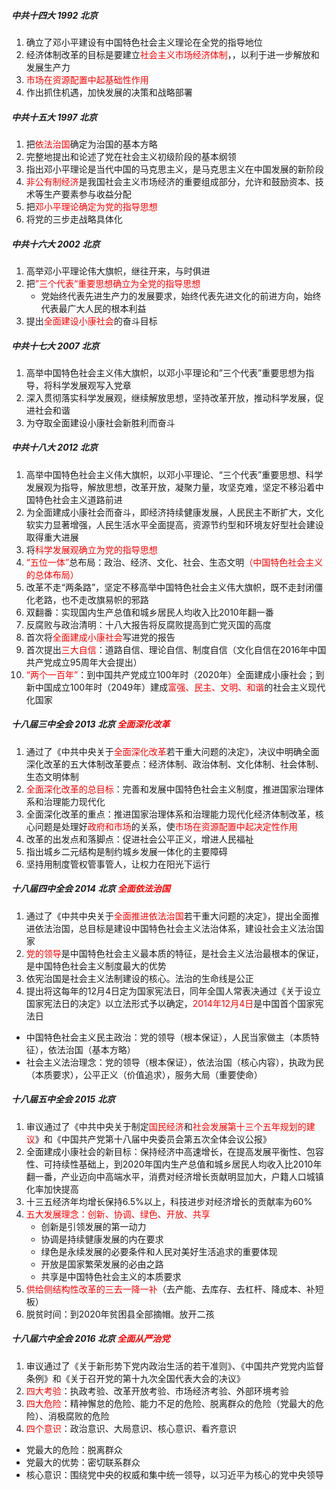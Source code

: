 ##### 中共十四大    1992    北京

1. 确立了邓小平建设有中国特色社会主义理论在全党的指导地位
2. 经济体制改革的目标是要建立<font color="red">社会主义市场经济体制</font>，，以利于进一步解放和发展生产力
3. <font color="red">市场在资源配置中起基础性作用</font>
4. 作出抓住机遇，加快发展的决策和战略部署

#####  中共十五大    1997    北京

1. 把<font color="red">依法治国</font>确定为治国的基本方略
2. 完整地提出和论述了党在社会主义初级阶段的基本纲领
3. 指出邓小平理论是当代中国的马克思主义，是马克思主义在中国发展的新阶段
4. <font color="red">非公有制经济</font>是我国社会主义市场经济的重要组成部分，允许和鼓励资本、技术等生产要素参与收益分配
5. 把<font color="red">邓小平理论确定为党的指导思想</font>
6. 将党的三步走战略具体化

##### 中共十六大    2002    北京

1. 高举邓小平理论伟大旗帜，继往开来，与时俱进
2. 把<font color="red">”三个代表“重要思想确立为全党的指导思想</font>
   - 党始终代表先进生产力的发展要求，始终代表先进文化的前进方向，始终代表最广大人民的根本利益
3. 提出<font color="red">全面建设小康社会</font>的奋斗目标

##### 中共十七大    2007    北京

1. 高举中国特色社会主义伟大旗帜，以邓小平理论和”三个代表”重要思想为指导，将科学发展观写入党章
2. 深入贯彻落实科学发展观，继续解放思想，坚持改革开放，推动科学发展，促进社会和谐
3. 为夺取全面建设小康社会新胜利而奋斗

##### 中共十八大    2012    北京

1. 高举中国特色社会主义伟大旗帜，以邓小平理论、“三个代表”重要思想、科学发展观为指导，解放思想，改革开放，凝聚力量，攻坚克难，坚定不移沿着中国特色社会主义道路前进
2. 为全面建成小康社会而奋斗，即经济持续健康发展，人民民主不断扩大，文化软实力显著增强，人民生活水平全面提高，资源节约型和环境友好型社会建设取得重大进展
3. 将<font color="red">科学发展观确立为党的指导思想</font>
4. <font color="red">“五位一体”</font>总布局：政治、经济、文化、社会、生态文明<font color="red">（中国特色社会主义的总体布局）</font>
5. 改革不走“两条路”，坚定不移高举中国特色社会主义伟大旗帜，既不走封闭僵化老路，也不走改旗易帜的邪路
6. 双翻番：实现国内生产总值和城乡居民人均收入比2010年翻一番
7. 反腐败与政治清明：十八大报告将反腐败提高到亡党灭国的高度
8. 首次将<font color="red">全面建成小康社会</font>写进党的报告
9. 首次提出<font color="red">三大自信</font>：道路自信、理论自信、制度自信（文化自信在2016年中国共产党成立95周年大会提出）
10. <font color="red">“两个一百年”</font>：到中国共产党成立100年时（2020年）全面建成小康社会；到新中国成立100年时（2049年）建成<font color="red">富强、民主、文明、和谐</font>的社会主义现代化国家

##### 十八届三中全会 2013 北京 <font color="red">全面深化改革</font>

1. 通过了《中共中央关于<font color="red">全面深化改革</font>若干重大问题的决定》，决议中明确全面深化改革的五大体制改革要点：经济体制、政治体制、文化体制、社会体制、生态文明体制
2. <font color="red">全面深化改革的总目标</font>：完善和发展中国特色社会主义制度，推进国家治理体系和治理能力现代化
3. 全面深化改革的重点：推进国家治理体系和治理能力现代化经济体制改革，核心问题是处理好<font color="red">政府和市场</font>的关系，使<font color="red">市场在资源配置中起决定性作用</font>
4. 改革的出发点和落脚点：促进社会公平正义，增进人民福祉
5. 指出城乡二元结构是制约城乡发展一体化的主要障碍
6. 坚持用制度管权管事管人，让权力在阳光下运行

##### 十八届四中全会 2014 北京 <font color="red">全面依法治国</font>

1. 通过了《中共中央关于<font color="red">全面推进依法治国</font>若干重大问题的决定》，提出全面推进依法治国，总目标是建设中国特色社会主义法治体系，建设社会主义法治国家
2. <font color="red">党的领导</font>是中国特色社会主义最本质的特征，是社会主义法治最根本的保证，是中国特色社会主义制度最大的优势
3. 依宪治国是社会主义法制建设的核心。法治的生命线是公正
4. 提出将这每年的12月4日定为国家宪法日，同年全国人常表决通过《关于设立国家宪法日的决定》以立法形式予以确定，<font color="red">2014年12月4日</font>是中国首个国家宪法日
- 中国特色社会主义民主政治：党的领导（根本保证），人民当家做主（本质特征），依法治国（基本方略）
- 社会主义法治理念：党的领导（根本保证），依法治国（核心内容），执政为民（本质要求），公平正义（价值追求），服务大局（重要使命）

##### 十八届五中全会    2015    北京

1. 审议通过了《中共中央关于制定<font color="red">国民经济</font>和<font color="red">社会发展第十三个五年规划的建议</font>》和《中国共产党第十八届中央委员会第五次全体会议公报》
2. 全面建成小康社会的新目标：保持经济中高速增长，在提高发展平衡性、包容性、可持续性基础上，到2020年国内生产总值和城乡居民人均收入比2010年翻一番，产业迈向中高端水平，消费对经济增长贡献明显加大，户籍人口城镇化率加快提高
3. 十三五经济年均增长保持6.5%以上，科技进步对经济增长的贡献率为60%
2. <font color="red">五大发展理念：创新、协调、绿色、开放、共享</font>
   - 创新是引领发展的第一动力
   - 协调是持续健康发展的内在要求
   - 绿色是永续发展的必要条件和人民对美好生活追求的重要体现
   - 开放是国家繁荣发展的必由之路
   - 共享是中国特色社会主义的本质要求  
3. <font color="red">供给侧结构性改革的三去一降一补</font>（去产能、去库存、去杠杆、降成本、补短板）
4. 脱贫时间：到2020年贫困县全部摘帽。放开二孩

##### 十八届六中全会 2016 北京 <font color="red">全面从严治党</font>

1. 审议通过了《关于新形势下党内政治生活的若干准则》、《中国共产党党内监督条例》和《关于召开党的第十九次全国代表大会的决议》
2. <font color="red">四大考验</font>：执政考验、改革开放考验、市场经济考验、外部环境考验
3. <font color="red">四大危险</font>：精神懈怠的危险、能力不足的危险、脱离群众的危险（党最大的危险）、消极腐败的危险
4. <font color="red">四个意识</font>：政治意识、大局意识、核心意识、看齐意识
- 党最大的危险：脱离群众
- 党最大的优势：密切联系群众
- 核心意识：围绕党中央的权威和集中统一领导，以习近平为核心的党中央领导